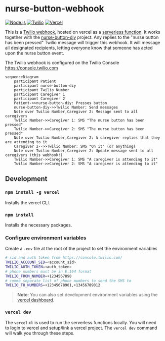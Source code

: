 # nurse-button-webhook

[![Node.js](https://img.shields.io/badge/Node.js-000000?logo=nodedotjs&style=for-the-badge)](https://nodejs.org/en)
[![Twilio](https://img.shields.io/badge/Twilio-000000?logo=twilio&style=for-the-badge)](https://www.twilio.com)
[![Vercel](https://img.shields.io/badge/vercel-000000?logo=vercel&style=for-the-badge)](https://vercel.com)

This is a [Twilio webhook](https://www.twilio.com/docs/usage/webhooks), hosted on vercel as a [serverless function](https://vercel.com/docs/concepts/functions/serverless-functions). It works together with the [nurse-button-diy](https://github.com/jtaavola/nurse-button-diy) project. Any replies to the "nurse button has been pressed" Twilio message will trigger this webhook. It will message all designated recipients, letting everyone know that someone has acted upon the nurse button event.

The Twilio webhook is configured on the Twilio Console https://console.twilio.com

```mermaid
sequenceDiagram
    participant Patient
    participant nurse-button-diy
    participant Twilio Number
    participant Caregiver 1
    participant Caregiver 2
    Patient->>nurse-button-diy: Presses button
    nurse-button-diy->>Twilio Number: Send messages
    Note over Twilio Number,Caregiver 2: Message sent to all caregivers
    Twilio Number->>Caregiver 1: SMS "The nurse button has been pressed"
    Twilio Number->>Caregiver 2: SMS "The nurse button has been pressed"
    Note over Twilio Number,Caregiver 2: A caregiver replies that they are attending to it
    Caregiver 2-->>Twilio Number: SMS "On it" (or anything)
    Note over Twilio Number,Caregiver 2: Update message sent to all caregivers (this webhook!)
    Twilio Number->>Caregiver 1: SMS "A caregiver is attending to it"
    Twilio Number->>Caregiver 2: SMS "A caregiver is attending to it"
```

## Development

### `npm install -g vercel`

Installs the vercel CLI.

### `npm install`

Installs the necessary packages.

### Configure environment variables

Create a `.env` file at the root of the project to set the environment variables
```sh
# sid and auth token from https://console.twilio.com/
TWILIO_ACCOUNT_SID=<account_sid>
TWILIO_AUTH_TOKEN=<auth_token>
# phone numbers must be in E.164 format
TWILIO_FROM_NUMBER=+1234567890
# comma separate list of phone numbers to send the SMS to
TWILIO_TO_NUMBERS=+12345678901,+13456789012
```

> **Note**: You can also set development environment variables using the [vercel dashboard](https://vercel.com/docs/concepts/projects/environment-variables).

### `vercel dev`

The `vercel` cli is used to run the serverless functions locally. You will need to login to vercel and setup/link a vercel project. The `vercel dev` command will walk you through these steps.
